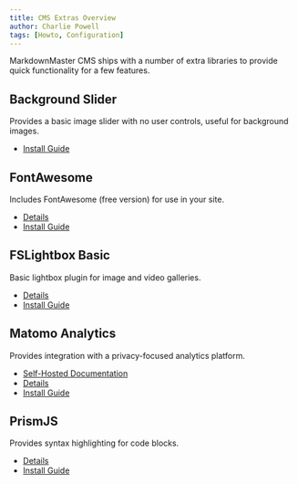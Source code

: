 ```yaml
---
title: CMS Extras Overview
author: Charlie Powell
tags: [Howto, Configuration]
---
```


MarkdownMaster CMS ships with a number of extra libraries to provide quick functionality
for a few features.


## Background Slider

Provides a basic image slider with no user controls, useful for background images.

* [Install Guide](../examples/extras/background-slider/INSTALL.md)


## FontAwesome

Includes FontAwesome (free version) for use in your site.

* [Details](../examples/extras/fontawesome/README.md)
* [Install Guide](../examples/extras/fontawesome/INSTALL.md)


## FSLightbox Basic

Basic lightbox plugin for image and video galleries.

* [Details](../examples/extras/fslightbox-basic/README.md)
* [Install Guide](../examples/extras/fslightbox-basic/INSTALL.md)


## Matomo Analytics

Provides integration with a privacy-focused analytics platform.

* [Self-Hosted Documentation](https://matomo.org/matomo-on-premise/)
* [Details](../examples/extras/matomo/README.md)
* [Install Guide](../examples/extras/matomo/INSTALL.md)

## PrismJS

Provides syntax highlighting for code blocks.

* [Details](../examples/extras/prismjs/README.md)
* [Install Guide](../examples/extras/prismjs/INSTALL.md)